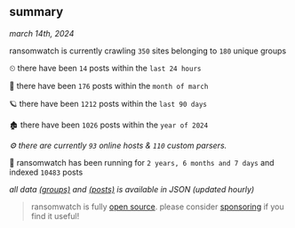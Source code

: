 
## summary
_march 14th, 2024_

ransomwatch is currently crawling `350` sites belonging to `180` unique groups

⏲ there have been `14` posts within the `last 24 hours`

🦈 there have been `176` posts within the `month of march`

🪐 there have been `1212` posts within the `last 90 days`

🏚 there have been `1026` posts within the `year of 2024`

_⚙️ there are currently `93` online hosts & `110` custom parsers._

🦕 ransomwatch has been running for `2 years, 6 months and 7 days` and indexed `10483` posts

_all data  [(groups)](http://ransomwhat.telemetry.ltd/groups) and [(posts)](http://ransomwhat.telemetry.ltd/posts) is available in JSON (updated hourly)_

> ransomwatch is fully [open source](https://github.com/joshhighet/ransomwatch#ransomwatch--). please consider [sponsoring](https://github.com/sponsors/joshhighet) if you find it useful!
